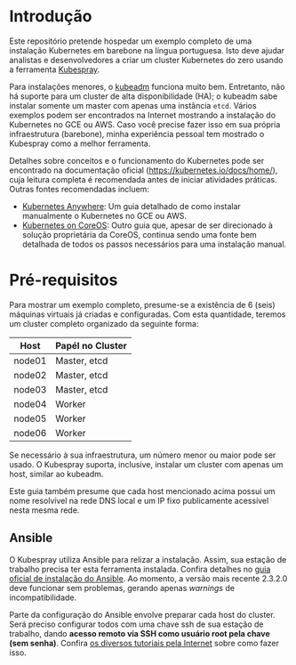 # Introdução

Este repositório pretende hospedar um exemplo completo de uma instalação Kubernetes em barebone na língua portuguesa. Isto deve ajudar analistas e desenvolvedores a criar um cluster Kubernetes do zero usando a ferramenta [Kubespray](https://github.com/kubernetes-incubator/kubespray).

Para instalações menores, o [kubeadm](https://kubernetes.io/docs/setup/independent/create-cluster-kubeadm/) funciona muito bem. Entretanto, não há suporte para um cluster de alta disponibilidade (HA); o kubeadm sabe instalar somente um master com apenas uma instância `etcd`. Vários exemplos podem ser encontrados na Internet mostrando a instalação do Kubernetes no GCE ou AWS. Caso você precise fazer isso em sua própria infraestrutura (barebone), minha experiência pessoal tem mostrado o Kubespray como a melhor ferramenta.

Detalhes sobre conceitos e o funcionamento do Kubernetes pode ser encontrado na documentação oficial (https://kubernetes.io/docs/home/), cuja leitura completa é recomendada antes de iniciar atividades práticas. Outras fontes recomendadas incluem:

* [Kubernetes Anywhere](https://github.com/kubernetes/kubernetes-anywhere): Um guia detalhado de como instalar manualmente o Kubernetes no GCE ou AWS.
* [Kubernetes on CoreOS](https://coreos.com/kubernetes/docs/latest/): Outro guia que, apesar de ser direcionado à solução proprietária da CoreOS, continua sendo uma fonte bem detalhada de todos os passos necessários para uma instalação manual.

# Pré-requisitos

Para mostrar um exemplo completo, presume-se a existência de 6 (seis) máquinas virtuais já criadas e configuradas. Com esta quantidade, teremos um cluster completo organizado da seguinte forma:

| Host     | Papél no Cluster |
| -------- | -------- |
| node01   | Master, etcd |
| node02   | Master, etcd |
| node03   | Master, etcd |
| node04   | Worker |
| node05   | Worker |
| node06   | Worker |

Se necessário à sua infraestrutura, um número menor ou maior pode ser usado. O Kubespray suporta, inclusive, instalar um cluster com apenas um host, similar ao kubeadm.

Este guia também presume que cada host mencionado acima possui um nome resolvível na rede DNS local e um IP fixo publicamente acessível nesta mesma rede.

## Ansible
O Kubespray utiliza Ansible para relizar a instalação. Assim, sua estação de trabalho precisa ter esta ferramenta instalada. Confira detalhes no [guia oficial de instalação do Ansible](http://docs.ansible.com/ansible/latest/intro_installation.html). Ao momento, a versão mais recente 2.3.2.0 deve funcionar sem problemas, gerando apenas _warnings_ de incompatibilidade.

Parte da configuração do Ansible envolve preparar cada host do cluster. Será preciso configurar todos com uma chave ssh de sua estação de trabalho, dando **acesso remoto via SSH como usuário root pela chave (sem senha)**. Confira [os diversos tutoriais pela Internet](https://www.google.com.br/search?q=ssh+chave+sem+senha&oq=ssh+chave+sem+senha&aqs=chrome..69i57j0l5.5311j0j9&sourceid=chrome&ie=UTF-8) sobre como fazer isso.

